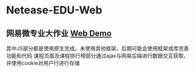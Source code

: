 # Netease-EDU-Web
## 网易微专业大作业  [Web Demo](http://loogeek.github.io/Netease-EDU-Web) 
其中JS部分都是使用原生完成，未使用其他框架，后期可能会使用框架或库完善功能和代码
课程页面及课程排行榜部分通过ajax与网易后端进行数据交互获取，并使用cookie对用户行进行存储
